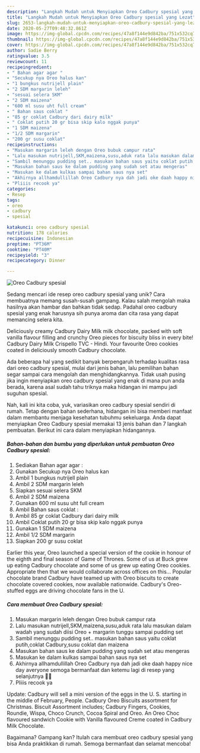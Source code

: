 ```yaml
---
description: "Langkah Mudah untuk Menyiapkan Oreo Cadbury spesial yang Lezat"
title: "Langkah Mudah untuk Menyiapkan Oreo Cadbury spesial yang Lezat"
slug: 2653-langkah-mudah-untuk-menyiapkan-oreo-cadbury-spesial-yang-lezat
date: 2020-05-27T09:48:32.861Z
image: https://img-global.cpcdn.com/recipes/47a8f144e9d842ba/751x532cq70/oreo-cadbury-spesial-foto-resep-utama.jpg
thumbnail: https://img-global.cpcdn.com/recipes/47a8f144e9d842ba/751x532cq70/oreo-cadbury-spesial-foto-resep-utama.jpg
cover: https://img-global.cpcdn.com/recipes/47a8f144e9d842ba/751x532cq70/oreo-cadbury-spesial-foto-resep-utama.jpg
author: Sadie Berry
ratingvalue: 3.5
reviewcount: 11
recipeingredient:
- " Bahan agar agar "
- "Secukup nya Oreo halus kan"
- "1 bungkus nutrijell plain"
- "2 SDM margarin leleh"
- "sesuai selera SKM"
- "2 SDM maizena"
- "600 ml susu uht full cream"
- " Bahan saus coklat "
- "85 gr coklat Cadbury dari dairy milk"
- " Coklat putih 20 gr bisa skip kalo nggak punya"
- "1 SDM maizena"
- "1/2 SDM margarin"
- "200 gr susu coklat"
recipeinstructions:
- "Masukan margarin leleh dengan Oreo bubuk campur rata"
- "Lalu masukan nutrijell,SKM,maizena,susu,aduk rata lalu masukan dalam wadah yang sudah diisi Oreo + margarin tunggu sampai pudding set"
- "Sambil menunggu pudding set.. masukan bahan saus yaitu coklat putih,coklat Cadbury,susu coklat dan maizena"
- "Masukan bahan saus ke dalam pudding yang sudah set atau mengeras"
- "Masukan ke dalam kulkas sampai bahan saus nya set"
- "Akhirnya allhamdullillah Oreo Cadbury nya dah jadi oke daah happy nice day averyone semoga bermanfaat dan ketemu lagi di resep yang selanjutnya 🥰😌"
- "Pliiis recook ya"
categories:
- Resep
tags:
- oreo
- cadbury
- spesial

katakunci: oreo cadbury spesial 
nutrition: 178 calories
recipecuisine: Indonesian
preptime: "PT36M"
cooktime: "PT40M"
recipeyield: "3"
recipecategory: Dinner

---
```



![Oreo Cadbury spesial](https://img-global.cpcdn.com/recipes/47a8f144e9d842ba/751x532cq70/oreo-cadbury-spesial-foto-resep-utama.jpg)

Sedang mencari ide resep oreo cadbury spesial yang unik? Cara membuatnya memang susah-susah gampang. Kalau salah mengolah maka hasilnya akan hambar dan bahkan tidak sedap. Padahal oreo cadbury spesial yang enak harusnya sih punya aroma dan cita rasa yang dapat memancing selera kita.

Deliciously creamy Cadbury Dairy Milk milk chocolate, packed with soft vanilla flavour filling and crunchy Oreo pieces for biscuity bliss in every bite! Cadbury Dairy Milk Crispello TVC - Hindi. Your favourite Oreo cookies coated in deliciously smooth Cadbury chocolate.

Ada beberapa hal yang sedikit banyak berpengaruh terhadap kualitas rasa dari oreo cadbury spesial, mulai dari jenis bahan, lalu pemilihan bahan segar sampai cara mengolah dan menghidangkannya. Tidak usah pusing jika ingin menyiapkan oreo cadbury spesial yang enak di mana pun anda berada, karena asal sudah tahu triknya maka hidangan ini mampu jadi suguhan spesial.


Nah, kali ini kita coba, yuk, variasikan oreo cadbury spesial sendiri di rumah. Tetap dengan bahan sederhana, hidangan ini bisa memberi manfaat dalam membantu menjaga kesehatan tubuhmu sekeluarga. Anda dapat menyiapkan Oreo Cadbury spesial memakai 13 jenis bahan dan 7 langkah pembuatan. Berikut ini cara dalam menyiapkan hidangannya.

<!--inarticleads1-->

##### Bahan-bahan dan bumbu yang diperlukan untuk pembuatan Oreo Cadbury spesial:

1. Sediakan  Bahan agar agar :
1. Gunakan Secukup nya Oreo halus kan
1. Ambil 1 bungkus nutrijell plain
1. Ambil 2 SDM margarin leleh
1. Siapkan sesuai selera SKM
1. Ambil 2 SDM maizena
1. Gunakan 600 ml susu uht full cream
1. Ambil  Bahan saus coklat :
1. Ambil 85 gr coklat Cadbury dari dairy milk
1. Ambil  Coklat putih 20 gr bisa skip kalo nggak punya
1. Gunakan 1 SDM maizena
1. Ambil 1/2 SDM margarin
1. Siapkan 200 gr susu coklat


Earlier this year, Oreo launched a special version of the cookie in honour of the eighth and final season of Game of Thrones. Some of us at Buck grew up eating Cadbury chocolate and some of us grew up eating Oreo cookies. Appropriate then that we would collaborate across offices on this… Popular chocolate brand Cadbury have teamed up with Oreo biscuits to create chocolate covered cookies, now available nationwide. Cadbury&#39;s Oreo-stuffed eggs are driving chocolate fans in the U. 

<!--inarticleads2-->

##### Cara membuat Oreo Cadbury spesial:

1. Masukan margarin leleh dengan Oreo bubuk campur rata
1. Lalu masukan nutrijell,SKM,maizena,susu,aduk rata lalu masukan dalam wadah yang sudah diisi Oreo + margarin tunggu sampai pudding set
1. Sambil menunggu pudding set.. masukan bahan saus yaitu coklat putih,coklat Cadbury,susu coklat dan maizena
1. Masukan bahan saus ke dalam pudding yang sudah set atau mengeras
1. Masukan ke dalam kulkas sampai bahan saus nya set
1. Akhirnya allhamdullillah Oreo Cadbury nya dah jadi oke daah happy nice day averyone semoga bermanfaat dan ketemu lagi di resep yang selanjutnya 🥰😌
1. Pliiis recook ya


Update: Cadbury will sell a mini version of the eggs in the U. S. starting in the middle of February, People. Cadbury Oreo Biscuits assortment for Christmas. Biscuit Assortment includes; Cadbury Fingers, Cookies, Roundie, Wispa, Choco Crunch, Cocoa Spiral and Oreo. An Oreo Choc flavoured sandwich Cookie with Vanilla flavoured Creme coated in Cadbury Milk Chocolate. 

Bagaimana? Gampang kan? Itulah cara membuat oreo cadbury spesial yang bisa Anda praktikkan di rumah. Semoga bermanfaat dan selamat mencoba!
